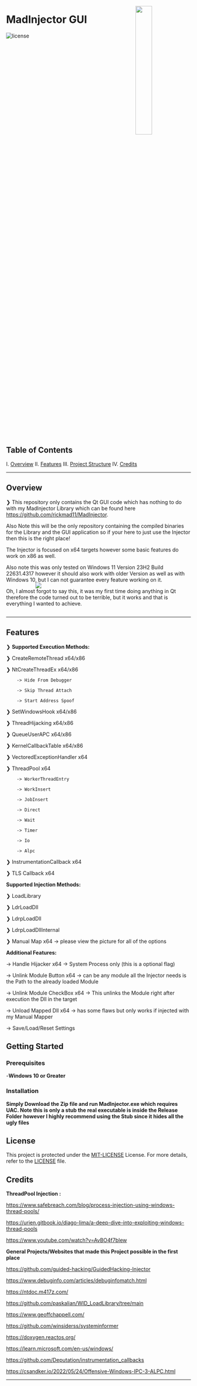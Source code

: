 <div align="left" style="position: relative;">
<img src="https://github.com/user-attachments/assets/ebcd2c79-ee57-4fcb-8e02-dafbed184c5f" align="right" width="30%" style="margin: -20px 0 0 20px;">
<h1>MadInjector GUI</h1>
</p>
<p align="left">
	<img src="https://img.shields.io/github/license/eli64s/readme-ai?style=default&logo=opensourceinitiative&logoColor=white&color=ce00ff" alt="license">
</p>
  
</p>
<p align="left">

</p>
</div>
<br clear="right">

##  Table of Contents

I. [ Overview](#-overview)
II. [ Features](#-features)
III. [ Project Structure](#-getting-started)
IV. [ Credits](#-Credits)

---

##  Overview

<text>❯ This repository only contains the Qt GUI code which has nothing to do with my MadInjector Library which can be found here https://github.com/rickmad11/MadInjector. 

Also Note this will be the only repository containing the compiled binaries for the Library and the GUI application 
so if your here to just use the Injector then this is the right place! 

The Injector is focused on x64 targets however some basic features do work on x86 as well. 

Also note this was only tested on Windows 11 Version 23H2 Build 22631.4317 however it should also work with older Version as well as with Windows 10, but I can not guarantee every feature working on it.

Oh, I almost forgot to say this, it was my first time doing anything in Qt therefore the code turned out to be terrible, but it works and that is everything I wanted to achieve.

<img src="https://github.com/user-attachments/assets/3199c267-e470-4582-97df-293885416847" style="margin: -80px 0 0 80px;">

---

##  Features

<text>❯ 
**Supported Execution Methods:**

❯ CreateRemoteThread x64/x86

❯ NtCreateThreadEx x64/x86

        -> Hide From Debugger

        -> Skip Thread Attach

        -> Start Address Spoof

❯ SetWindowsHook x64/x86

❯ ThreadHijacking x64/x86

❯ QueueUserAPC x64/x86

❯ KernelCallbackTable x64/x86

❯ VectoredExceptionHandler x64

❯ ThreadPool x64

        -> WorkerThreadEntry
        
        -> WorkInsert
        
        -> JobInsert
        
        -> Direct
        
        -> Wait
        
        -> Timer
        
        -> Io
        
        -> Alpc

❯ InstrumentationCallback x64 

❯ TLS Callback x64 


**Supported Injection Methods:**

❯ LoadLibrary

❯ LdrLoadDll

❯ LdrpLoadDll

❯ LdrpLoadDllInternal

❯ Manual Map x64 -> please view the picture for all of the options

**Additional Features:**

-> Handle Hijacker x64 -> System Process only (this is a optional flag)

-> Unlink Module Button x64 -> can be any module all the Injector needs is the Path to the already loaded Module

-> Unlink Module CheckBox x64 -> This unlinks the Module right after execution the Dll in the target

-> Unload Mapped Dll x64 -> has some flaws but only works if injected with my Manual Mapper

-> Save/Load/Reset Settings

##  Getting Started

###  Prerequisites

-**Windows 10 or Greater** 

###  Installation

**Simply Download the Zip file and run MadInjector.exe which requires UAC.
Note this is only a stub the real executable is inside the Release Folder however I highly recommend using the Stub since it hides all the ugly files**

##  License
This project is protected under the [MIT-LICENSE]([https://choosealicense.com/licenses](https://choosealicense.com/licenses/mit/)) License. For more details, refer to the [LICENSE]([https://choosealicense.com/licenses/](https://github.com/rickmad11/MadInjector-GUI/blob/master/LICENSE)) file.

## Credits
**ThreadPool Injection :** 

https://www.safebreach.com/blog/process-injection-using-windows-thread-pools/

https://urien.gitbook.io/diago-lima/a-deep-dive-into-exploiting-windows-thread-pools

https://www.youtube.com/watch?v=AvBO4f7blew

**General Projects/Websites that made this Project possible in the first place**

https://github.com/guided-hacking/GuidedHacking-Injector

https://www.debuginfo.com/articles/debuginfomatch.html

https://ntdoc.m417z.com/

https://github.com/paskalian/WID_LoadLibrary/tree/main

https://www.geoffchappell.com/

https://github.com/winsiderss/systeminformer

https://doxygen.reactos.org/

https://learn.microsoft.com/en-us/windows/

https://github.com/Deputation/instrumentation_callbacks

https://csandker.io/2022/05/24/Offensive-Windows-IPC-3-ALPC.html

---
